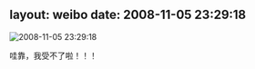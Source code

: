 layout: weibo
date: 2008-11-05 23:29:18
---
<meta name="referrer" content="no-referrer" />

<img src="/images/favicon.ico" style="float: left;"/>2008-11-05 23:29:18

哇靠，我受不了啦！！！

